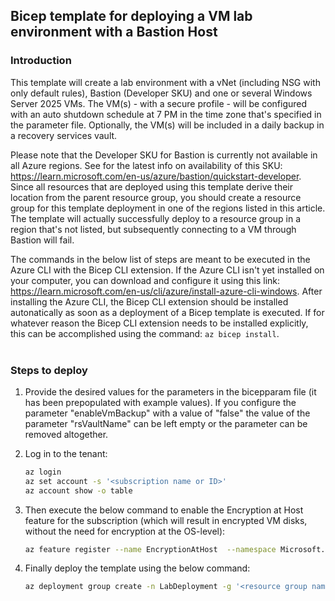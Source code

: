 ## Bicep template for deploying a VM lab environment with a Bastion Host

### Introduction
This template will create a lab environment with a vNet (including NSG with only default rules), Bastion (Developer SKU) and one or several Windows Server 2025 VMs. The VM(s) - with a secure profile - will be configured with an auto shutdown schedule at 7 PM in the time zone that's specified in the parameter file. Optionally, the VM(s) will be included in a daily backup in a recovery services vault.

Please note that the Developer SKU for Bastion is currently not available in all Azure regions. See for the latest info on availability of this SKU: https://learn.microsoft.com/en-us/azure/bastion/quickstart-developer.  
Since all resources that are deployed using this template derive their location from the parent resource group, you should create a resource group for this template deployment in one of the regions listed in this article. The template will actually successfully deploy to a resource group in a region that's not listed, but subsequently connecting to a VM through Bastion will fail.

The commands in the below list of steps are meant to be executed in the Azure CLI with the Bicep CLI extension. If the Azure CLI isn't yet installed on your computer, you can download and configure it using this link: https://learn.microsoft.com/en-us/cli/azure/install-azure-cli-windows. After installing the Azure CLI, the Bicep CLI extension should be installed autonatically as soon as a deployment of a Bicep template is executed. If for whatever reason the Bicep CLI extension needs to be installed explicitly, this can be accomplished using the command: `az bicep install`.
<br />
<br />

### Steps to deploy
1. Provide the desired values for the parameters in the bicepparam file (it has been prepopulated with example values). If you configure the parameter "enableVmBackup" with a value of "false" the value of the parameter "rsVaultName" can be left empty or the parameter can be removed altogether.

2. Log in to the tenant:
   ```bash
   az login
   az set account -s '<subscription name or ID>'
   az account show -o table
   ```
3. Then execute the below command to enable the Encryption at Host feature for the subscription (which will result in encrypted VM disks, without the need for encryption at the OS-level):
   ```bash
   az feature register --name EncryptionAtHost  --namespace Microsoft.Compute
   ```
4. Finally deploy the template using the below command:
   ```bash
   az deployment group create -n LabDeployment -g '<resource group name>' -f ./main.bicep -p ./main.bicepparam -c -r ResourceIdOnly -o table
   ```
   
